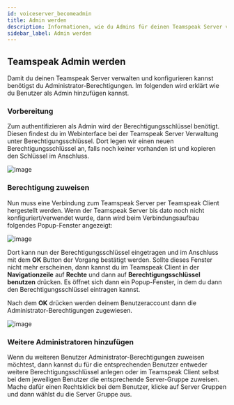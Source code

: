 ```yaml
---
id: voiceserver_becomeadmin
title: Admin werden
description: Informationen, wie du Admins für deinen Teamspeak Server von ZAP-Hosting erstellst und zuweist - ZAP-Hosting.com Dokumentationen
sidebar_label: Admin werden
---
```




## Teamspeak Admin werden

Damit du deinen Teamspeak Server verwalten und konfigurieren kannst benötigst du Administrator-Berechtigungen. Im folgenden wird erklärt wie du Benutzer als Admin hinzufügen kannst. 



### Vorbereitung

Zum authentifizieren als Admin wird der Berechtigungsschlüssel benötigt. Diesen findest du im Webinterface bei der Teamspeak Server Verwaltung unter Berechtigungsschlüssel. Dort legen wir einen neuen Berechtigungsschlüssel an, falls noch keiner vorhanden ist und kopieren den Schlüssel im Anschluss.

![image](https://user-images.githubusercontent.com/13604413/159177460-262d7773-f8b2-42bd-9cd2-044c995a38a8.png)



### Berechtigung zuweisen

Nun muss eine Verbindung zum Teamspeak Server per Teamspeak Client hergestellt werden. Wenn der Teamspeak Server bis dato noch nicht konfiguriert/verwendet wurde, dann wird beim Verbindungsaufbau folgendes Popup-Fenster angezeigt:

![image](https://user-images.githubusercontent.com/13604413/159177467-1575b23f-3434-43fe-9e5f-6a1c999337be.png)



Dort kann nun der Berechtigungsschlüssel eingetragen und im Anschluss mit dem **OK** Button der Vorgang bestätigt werden. Sollte dieses Fenster nicht mehr erscheinen, dann kannst du im Teamspeak Client in der **Navigationzeile** auf **Rechte** und dann auf **Berechtigungsschlüssel benutzen** drücken. Es öffnet sich dann ein Popup-Fenster, in dem du dann den Berechtigungsschlüssel eintragen kannst. 

Nach dem **OK** drücken werden deinem Benutzeraccount dann die Administrator-Berechtigungen zugewiesen. 

![image](https://user-images.githubusercontent.com/13604413/159177468-4913fa61-d37e-4ae8-8cab-4191fde5ef93.png)


### Weitere Administratoren hinzufügen

Wenn du weiteren Benutzer Administrator-Berechtigungen zuweisen möchtest, dann kannst du für die entsprechenden Benutzer entweder weitere Berechtigungsschlüssel anlegen oder im Teamspeak Client selbst bei dem jeweiligen Benutzer die entsprechende Server-Gruppe zuweisen. Mache dafür einen Rechtsklick bei dem Benutzer, klicke auf Server Gruppen und dann wählst du die Server Gruppe aus. 

